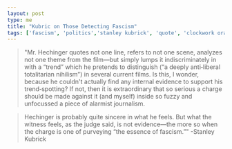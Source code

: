 ```yaml
---
layout: post
type: me
title: "Kubric on Those Detecting Fascism"
tags: ['fascism', 'politics','stanley kubrick', 'quote', 'clockwork orange', 'thoughts']
---
```

> "Mr. Hechinger quotes not one line, refers to not one scene, analyzes not one theme from the film—but simply lumps it indiscriminately in with a “trend” which he pretends to distinguish (“a deeply anti‐liberal totalitarian nihilism”) in several current films. Is this, I wonder, because he couldn't actually find any internal evidence to support his trend‐spotting? If not, then it is extraordinary that so serious a charge should be made against it (and myself) inside so fuzzy and unfocussed a piece of alarmist journalism.

> Hechinger is probably quite sincere in what he feels. But what the witness feels, as the judge said, is not evidence—the more so when the charge is one of purveying “the essence of fascism.”"
> -Stanley Kubrick
